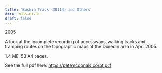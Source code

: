 ```yaml
---
title: 'Buskin Track (80114) and Others'
date: 2005-01-01
draft: false
---
```

2005

A look at the incomplete recording of accessways, walking tracks and tramping routes on the topographic maps of the Dunedin area in April 2005.

1.4 MB, 53 A4 pages.

See the full pdf here: https://petemcdonald.co/bt.pdf
